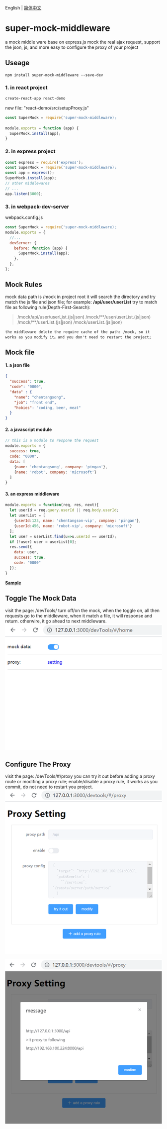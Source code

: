 English | [简体中文](./README-zh-CN.md) 
# super-mock-middleware
a mock middle ware base on express.js  mock the real ajax request, support the json, js; and more easy to configure the proxy of your project

## Useage
    npm install super-mock-middleware --save-dev
### 1. in react project
```bash
create-react-app react-demo
```
new file: "react-demo/src/setupProxy.js" 
```js
const SuperMock = require('super-mock-middleware);

module.exports = function (app) {
  SuperMock.install(app);
}
```
### 2. in express project
```javascript
const express = require('express');
const SuperMock = require('super-mock-middleware);
const app = express();
SuperMock.install(app);
// other middlewares
// ...
app.listen(3000);
```
### 3. in webpack-dev-server
webpack.config.js
```javascript
const SuperMock = require('super-mock-middleware);
module.exports = {
  //...
  devServer: {
    before: function (app) {
      SuperMock.install(app);
    },
  },
};
```

## Mock Rules
mock data path is /mock in project root
it will search the directory and try match the js file and json file;
for example: **/api/user/userList**
try to match file as following rule(Depth-First-Search):
>/mock/api/user/userList.(js|json)
>/mock/\*\*/user/userList.(js|json)
>/mock/\*\*/userList.(js|json)
>/mock/userList.(js|json)


    the middleware delete the require cache of the path: /mock, so it works as you modify it。and you don't need to restart the project;
## Mock file

#### 1. a json file
```json
{
  "success": true,
  "code": "0000",
  "data" : {
    "name": "chentangsong",
    "job": "front end",
    "hobies": "coding, beer, meat"
  }
}
```

#### 2. a javascript module
```javascript
// this is a module to respone the request
module.exports = {
  success: true,
  code: "0000",
  data: [
    {name: 'chentangsong', company: 'pingan'},
    {name: 'robot', company: 'microsoft'}
  ]
}
```

#### 3. an express middleware
```javascript
module.exports = function(req, res, next){
  let userId = req.query.userId || req.body.userId;
  let userList = [
    {userId:123, name: 'chentangson-vip', company: 'pingan'},
    {userId:456, name: 'robot-vip', company: 'microsoft'}
  ];
  let user = userList.find(u=>u.userId == userId);
  if (!user) user = userList[0];
  res.send({
    data: user,
    success: true,
    code: "0000"
  });
}
```

**[Sample](https://github.com/tsloveme/super-mock/tree/master/mock/api/user)**


## Toggle The Mock Data
visit the page: /devTools/
turn off/on the mock, when the toggle on, all then requests go to the middleware, when it match a file, it will response and return. otherwire, it go ahead to next middleware.
![](https://raw.githubusercontent.com/tsloveme/super-mock/master/images/sample-home1.png)

## Configure The Proxy
visit the page: /devTools/#/proxy
you can try it out before adding a proxy route or modifing a proxy rule; enable/disable a proxy rule, it works as you commit, do not need to restart you project.
![](https://raw.githubusercontent.com/tsloveme/super-mock/master/images/sample-proxy1.png)


![](https://raw.githubusercontent.com/tsloveme/super-mock/master/images/sample-proxy2.png)
